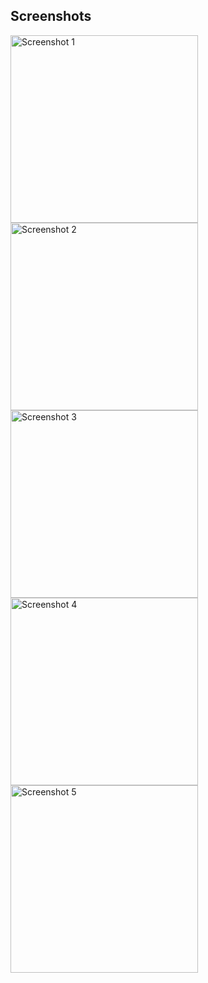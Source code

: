 ## Screenshots

<img src="https://github.com/chris2y/Go-Notepad/assets/105220772/28d2f2e7-6ed4-4840-8da1-e5b620962bf6" alt="Screenshot 1" width="300"/>
<img src="https://github.com/chris2y/Go-Notepad/assets/105220772/75745b5f-7db7-4b9e-b39b-9900d847eeb3" alt="Screenshot 2" width="300"/>
<img src="https://github.com/chris2y/Go-Notepad/assets/105220772/000319cd-bb68-44b1-98f6-e529b238e093" alt="Screenshot 3" width="300"/>
<img src="https://github.com/chris2y/Go-Notepad/assets/105220772/93e00d29-f85b-410d-8566-633700bebeee" alt="Screenshot 4" width="300"/>
<img src="https://github.com/chris2y/Go-Notepad/assets/105220772/7e097a53-2333-4fbf-b66a-2b546d1f4696" alt="Screenshot 5" width="300"/>

